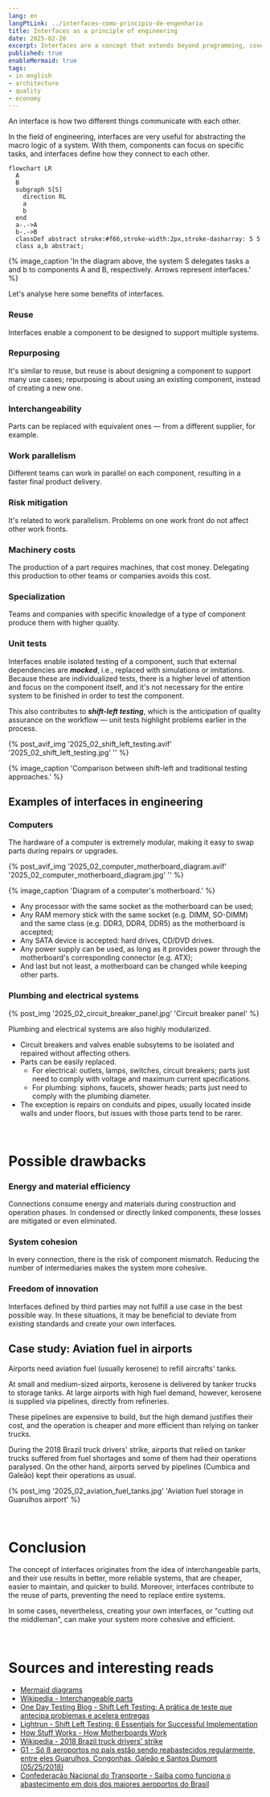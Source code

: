 ```yaml
---
lang: en
langPtLink: ../interfaces-como-principio-de-engenharia
title: Interfaces as a principle of engineering
date: 2025-02-20
excerpt: Interfaces are a concept that extends beyond programming, covering economy, industry and society.
published: true
enableMermaid: true
tags:
- in english
- architecture
- quality
- economy
---
```


An interface is how two different things communicate with each other.

In the field of engineering, interfaces are very useful for abstracting the macro logic of a system. With them, components can focus on specific tasks, and interfaces define how they connect to each other.

```mermaid
flowchart LR
  A
  B
  subgraph S[S]
    direction RL
    a
    b
  end
  a-.->A  
  b-.->B
  classDef abstract stroke:#f66,stroke-width:2px,stroke-dasharray: 5 5
  class a,b abstract;
```

{% image_caption 'In the diagram above, the system S delegates tasks a and b to components A and B, respectively. Arrows represent interfaces.' %}

Let's analyse here some benefits of interfaces.

### Reuse

Interfaces enable a component to be designed to support multiple systems.

### Repurposing

It's similar to reuse, but reuse is about designing a component to support many use cases; repurposing is about using an existing component, instead of creating a new one.

### Interchangeability

Parts can be replaced with equivalent ones — from a different supplier, for example.

### Work parallelism

Different teams can work in parallel on each component, resulting in a faster final product delivery.

### Risk mitigation

It's related to work parallelism. Problems on one work front do not affect other work fronts.

### Machinery costs

The production of a part requires machines, that cost money. Delegating this production to other teams or companies avoids this cost.

### Specialization

Teams and companies with specific knowledge of a type of component produce them with higher quality.

### Unit tests

Interfaces enable isolated testing of a component, such that external dependencies are ***mocked***, i.e., replaced with simulations or imitations. Because these are individualized tests, there is a higher level of attention and focus on the component itself, and it's not necessary for the entire system to be finished in order to test the component.

This also contributes to ***shift-left testing***, which is the anticipation of quality assurance on the workflow — unit tests highlight problems earlier in the process.

{% post_avif_img '2025_02_shift_left_testing.avif' '2025_02_shift_left_testing.jpg' '' %}

{% image_caption 'Comparison between shift-left and traditional testing approaches.' %}

## Examples of interfaces in engineering

### Computers

The hardware of a computer is extremely modular, making it easy to swap parts during repairs or upgrades.

{% post_avif_img '2025_02_computer_motherboard_diagram.avif' '2025_02_computer_motherboard_diagram.jpg' '' %}

{% image_caption 'Diagram of a computer\'s motherboard.' %}

- Any processor with the same socket as the motherboard can be used;
- Any RAM memory stick with the same socket (e.g. DIMM, SO-DIMM) and the same class (e.g. DDR3, DDR4, DDR5) as the motherboard is accepted;
- Any SATA device is accepted: hard drives, CD/DVD drives.
- Any power supply can be used, as long as it provides power through the motherboard's corresponding connector (e.g. ATX);
- And last but not least, a motherboard can be changed while keeping other parts.

### Plumbing and electrical systems

{% post_img '2025_02_circuit_breaker_panel.jpg' 'Circuit breaker panel' %}

Plumbing and electrical systems are also highly modularized.

- Circuit breakers and valves enable subsytems to be isolated and repaired without affecting others.
- Parts can be easily replaced.
  - For electrical: outlets, lamps, switches, circuit breakers; parts just need to comply with voltage and maximum current specifications.
  - For plumbing: siphons, faucets, shower heads; parts just need to comply with the plumbing diameter.
- The exception is repairs on conduits and pipes, usually located inside walls and under floors, but issues with those parts tend to be rarer.

<br/>

# Possible drawbacks

### Energy and material efficiency

Connections consume energy and materials during construction and operation phases. In condensed or directly linked components, these losses are mitigated or even eliminated.

### System cohesion

In every connection, there is the risk of component mismatch. Reducing the number of intermediaries makes the system more cohesive.

### Freedom of innovation

Interfaces defined by third parties may not fulfill a use case in the best possible way. In these situations, it may be beneficial to deviate from existing standards and create your own interfaces.

## Case study: Aviation fuel in airports

Airports need aviation fuel (usually kerosene) to refill aircrafts' tanks.

At small and medium-sized airports, kerosene is delivered by tanker trucks to storage tanks. At large airports with high fuel demand, however, kerosene is supplied via pipelines, directly from refineries.

These pipelines are expensive to build, but the high demand justifies their cost, and the operation is cheaper and more efficient than relying on tanker trucks.

During the 2018 Brazil truck drivers' strike, airports that relied on tanker trucks suffered from fuel shortages and some of them had their operations paralysed. On the other hand, airports served by pipelines (Cumbica and Galeão) kept their operations as usual.

{% post_img '2025_02_aviation_fuel_tanks.jpg' 'Aviation fuel storage in Guarulhos airport' %}

<br/>

# Conclusion

The concept of interfaces originates from the idea of interchangeable parts, and their use results in better, more reliable systems, that are cheaper, easier to maintain, and quicker to build. Moreover, interfaces contribute to the reuse of parts, preventing the need to replace entire systems.

In some cases, nevertheless, creating your own interfaces, or "cutting out the middleman", can make your system more cohesive and efficient.

<br/>

# Sources and interesting reads

- [Mermaid diagrams](https://mermaid.live)
- [Wikipedia - Interchangeable parts](https://en.wikipedia.org/wiki/Interchangeable_parts)
- [One Day Testing Blog - Shift Left Testing: A prática de teste que antecipa problemas e acelera entregas](https://blog.onedaytesting.com.br/shift-left-testing/)
- [Lightrun - Shift Left Testing: 6 Essentials for Successful Implementation](https://lightrun.com/shift-left-testing/)
- [How Stuff Works - How Motherboards Work](https://computer.howstuffworks.com/motherboard1.htm)
- [Wikipedia - 2018 Brazil truck drivers' strike](https://en.wikipedia.org/wiki/2018_Brazil_truck_drivers%27_strike)
- [G1 - Só 8 aeroportos no país estão sendo reabastecidos regularmente, entre eles Guarulhos, Congonhas, Galeão e Santos Dumont (05/25/2018)](https://g1.globo.com/economia/noticia/so-8-aeroportos-no-pais-estao-sendo-reabastecidos-regularmente-entre-eles-guarulhos-congonhas-galeao-e-santos-dumont.ghtml)
- [Confederação Nacional do Transporte - Saiba como funciona o abastecimento em dois dos maiores aeroportos do Brasil](https://www.cnt.org.br/agencia-cnt/saiba-como-funciona-abastecimento-maiores-aeroportos)